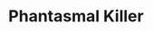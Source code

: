 ---
title: "Phantasmal Killer"
permalink: /spells/phantasmal-killer/
tags:
  - Spell
available_for:
  - Wizard
level: "4th Level"
school: "Illusion"
range: "120 ft"
comp:
  - V
  - S
duration: "Up to 1 minute"
concentration: true
attack: "WIS Save"
effect: "Psychic"
description: |
  You tap into the nightmares of a creature you can see within range and create an illusory manifestation of its deepest fears, visible only to that creature. The target must make a wisdom saving throw. On a failed save, the target becomes frightened for the duration. At the start of each of the target's turns before the spell ends, the target must succeed on a wisdom saving throw or take 4d10 psychic damage. On a successful save, the spell ends.

  **At higher levels.** When you cast this spell using a spell slot of 5th level or higher, the damage increases by 1d10 for each slot level above 4th.
excerpt: "You tap into the nightmares of a creature you can see within range and create an illusory manifestation of its deepest fears, visible only to that creature."
source: "Basic Rules"
---